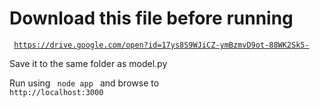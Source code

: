 # Download this file before running

<code> https://drive.google.com/open?id=17ys8S9WJiCZ-ymBzmvD9ot-88WK2Sk5- </code>

Save it to the same folder as model.py

Run using <code> node app </code> and browse to <code> http://localhost:3000 </code>
